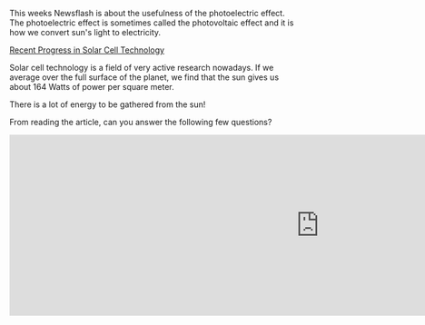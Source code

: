 This weeks Newsflash is about the usefulness of the photoelectric effect. The photoelectric effect is sometimes called the photovoltaic effect and it is how we convert sun's light to electricity.

<a href="http://www.sciencedaily.com/releases/2013/05/130506094511.htm" target="_blank">Recent Progress in Solar Cell Technology</a>

Solar cell technology is a field of very active research nowadays. If we average over the full surface of the planet, we find that the sun gives us about 164 Watts of power per square meter.

There is a lot of energy to be gathered from the sun!

From reading the article, can you answer the following few questions?

<iframe src="https://h5p.org/h5p/embed/85998" width="1090" height="319" frameborder="0" allowfullscreen="allowfullscreen"></iframe><script src="https://h5p.org/sites/all/modules/h5p/library/js/h5p-resizer.js" charset="UTF-8"></script>